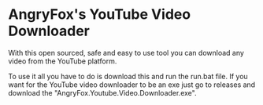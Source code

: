# AngryFox's YouTube Video Downloader

With this open sourced, safe and easy to use tool you can download any video
from the YouTube platform.

To use it all you have to do is download this and run the run.bat file. If
you want for the YouTube video downloader to be an exe just go to releases
and download the "AngryFox.Youtube.Video.Downloader.exe".
